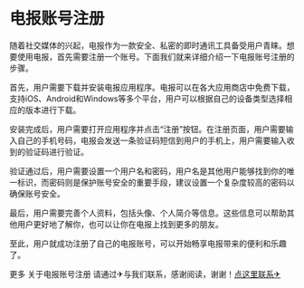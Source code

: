 # 电报账号注册

随着社交媒体的兴起，电报作为一款安全、私密的即时通讯工具备受用户青睐。想要使用电报，首先需要注册一个账号。下面我们就来详细介绍一下电报账号注册的步骤。

首先，用户需要下载并安装电报应用程序。电报可以在各大应用商店中免费下载，支持iOS、Android和Windows等多个平台，用户可以根据自己的设备类型选择相应的版本进行下载。

安装完成后，用户需要打开应用程序并点击“注册”按钮。在注册页面，用户需要输入自己的手机号码，电报会发送一条验证码短信到用户的手机上，用户需要输入收到的验证码进行验证。

验证通过后，用户需要设置一个用户名和密码，用户名是其他用户能够找到你的唯一标识，而密码则是保护账号安全的重要手段，建议设置一个复杂度较高的密码以确保账号安全。

最后，用户需要完善个人资料，包括头像、个人简介等信息。这些信息可以帮助其他用户更好地了解你，也可以让你在电报上找到更多的朋友。

至此，用户就成功注册了自己的电报账号，可以开始畅享电报带来的便利和乐趣了。

更多 关于电报账号注册 请通过✈与我们联系，感谢阅读，谢谢！[点这里联系✈](https://t.me/pt99bot)